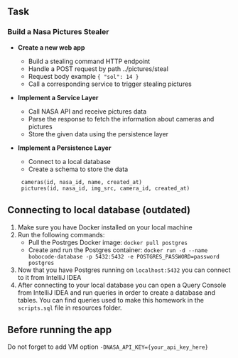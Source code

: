 ## Task

### Build a Nasa Pictures Stealer

- **Create a new web app**
   - Build a stealing command HTTP endpoint
   - Handle a POST request by path ../pictures/steal
   - Request body example `{ "sol": 14 }`
   - Call a corresponding service to trigger stealing pictures

- **Implement a Service Layer**
  - Call NASA API and receive pictures data
  - Parse the response to fetch the information about cameras and pictures
  - Store the given data using the persistence layer

- **Implement a Persistence Layer**
  - Connect to a local database
  - Create a schema to store the data
  ```
   cameras(id, nasa_id, name, created_at)
   pictures(id, nasa_id, img_src, camera_id, created_at)
   ```

## Connecting to local database (outdated)

1. Make sure you have Docker installed on your local machine
2. Run the following commands:
   - Pull the Postrges Docker image: `docker pull postgres`
   - Create and run the Postgres container: `docker run -d --name bobocode-database -p 5432:5432 -e POSTGRES_PASSWORD=password postgres`
3. Now that you have Postgres running on `localhost:5432` you can connect to it from IntelliJ IDEA
4. After connecting to your local database you can open a Query Console from IntelliJ IDEA and run queries in order to create a database and tables. 
You can find queries used to make this homework in the `scripts.sql` file in resources folder.

## Before running the app

Do not forget to add VM option `-DNASA_API_KEY={your_api_key_here}`



